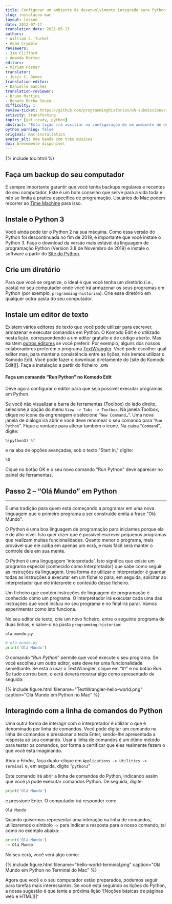 ```yaml
---
title: Configurar um ambiente de desenvolvimento integrado para Python (Mac)
slug: instalacao-mac
layout: lesson
date: 2012-07-17
translation_date: 2021-05-13
authors:
- William J. Turkel
- Adam Crymble
reviewers:
- Jim Clifford
- Amanda Morton
editors:
- Miriam Posner
translator:
- Josir C. Gomes
translation-editor:
- Danielle Sanches
translation-reviewer:
- Bruno Martins
- Renato Rocha Souza
difficulty: 1
review-ticket: https://github.com/programminghistorian/ph-submissions/issues/323
activity: transforming
topics: [get-ready, python]
abstract: "Esta lição irá auxiliar na configuração de um ambiente de desenvolvimento integrado para o Python num computador com o Sistema Operacional Mac."
python_warning: false
original: mac-installation
avatar_alt: Uma banda com três músicos
doi: brevemente disponível
---
```


{% include toc.html %}





## Faça um backup do seu computador

É sempre importante garantir que você tenha backups regulares e recentes do seu computador. Este é um bom conselho que serve para a vida toda e não se limita à pratica específica de programação. Usuários do Mac podem recorrer ao [Time Machine][] para isso.

## Instale o Python 3

Você ainda pode ter o Python 2 na sua máquina. Como essa versão do Python foi descontinuada no fim de 2019, é importante que você instale o Python 3. Faça o download da versão mais estável da linguagem de programação Python (Version 3.8 de Novembro de 2019) e instale o software a partir do [Site do Python][].

## Crie um diretório

Para que você se organize, o ideal é que você tenha um diretório (i.e., pasta) no seu computador onde você irá armazenar os seus programas em Python (por exemplo, `programming-historian`). Crie esse diretório em qualquer outra pasta do seu computador.

## Instale um editor de texto

Existem vários editores de texto que você pode utilizar para escrever, armazenar e executar comandos em Python. O Komodo Edit é o utilizado nesta lição, correspondendo a um editor gratuito e de código aberto. Mas existem [outros editores][] se você preferir. Por exemplo, alguns dos nossos colaboradores preferem o programa [TextWrangler][]. Você pode escolher qual editor mas, para manter a consistência entre as lições, nós iremos utilizar o Komodo Edit. Você pode fazer o download diretamente do [site do Komodo Edit][]. Faça a instalação a partir do ficheiro `.DMG`


#### Faça um comando “Run Python” no Komodo Edit

Deve agora configurar o editor para que seja possível executar programas em Python.

Se você não visualizar a barra de ferramentas (Toolbox) do lado direito, selecione a opção do menu `View -> Tabs -> Toolbox`. Na janela Toolbox, clique no ícone da engrenagem e selecione “`New Command…`“. Uma nova janela de diálogo irá abrir e você deve renomear o seu comando para “`Run Python`”. Fique a vontade para alterar também o ícone. Na caixa “`Command`”, digite:

``` python
%(python3) %f
```

e na aba de opções avançadas, sob o texto "Start in," digite:

``` python
%D
```

Cique no botão OK e o seu novo comando "Run Python" deve aparecer no painel de ferramentas.

## Passo 2 – “Olá Mundo” em Python
--------------------------------

É uma tradição para quem está começando a programar em uma nova linguagem que o primeiro programa a ser construído emita a frase "Olá Mundo". 

O Python é uma boa linguagem de programação para iniciantes porque ela é de alto-nível.
Isto quer dizer que é possível escrever pequenos programas que realizam muitas funcionalidades. 
Quanto menor o programa, mais provável que ele caiba em apenas um ecrã, e mais fácil será manter o controle dele em sua mente.

O Python é uma lingugagem 'interpretada'. Isto significa que existe um programa especial (conhecido como Interpretador) que sabe como seguir as instruções da linguagem. Uma forma de utilizar o interpretador é guardar todas as instruções a executar em um ficheiro para, em seguida, solicitar ao interpretador que ele interprete o conteúdo desse ficheiro.  

Um ficheiro que contém instruções de linguagem de programação é conhecido como um programa. O interpretador irá executar cada uma das instruções que você incluiu no seu programa e no final irá parar. Vamos experimentar como isto funciona.

No seu editor de texto, crie um novo ficheiro, entre o seguinte programa de duas linhas, e salve-o na pasta `programming-historian`:
 
`ola-mundo.py`

``` python
# ola-mundo.py
print('Olá Mundo')
```

O comando “*Run Python*” permite que você execute o seu programa. Se você escolheu um outro editor, este deve ter uma funcionalidade semelhante. Se está a usar o TextWrangler, clique em “#!” e no botão *Run*. Se tudo correu bem, o ecrã deverá mostrar algo como apresentado de seguida:

{% include figure.html filename="TextWrangler-hello-world.png" caption="Olá Mundo em Python no Mac" %}

## Interagindo com a linha de comandos do Python

Uma outra forma de interagir com o interpretador é utilizar o que é denominado por linha de comandos. Você pode digitar um comando na linha de comandos e pressionar a tecla Enter, sendo-lhe apresentada a resposta ao seu comando. Usar a linha de comandos é um ótimo método para testar os comandos, por forma a certificar que eles realmente fazem o que você está imaginando.

Abra o *Finder*, faça duplo-clique em `Applications -> Utilities -> Terminal` e, em seguida, digite “`python3`” 

Este comando irá abrir a linha de comandos do Python, indicando assim que você já pode executar comandos Python. De seguida, digite:

``` python
print('Olá Mundo')
```
e pressione Enter. O computador irá responder com:

``` python
Olá Mundo
```

Quando quisermos representar uma interação na linha de comandos, utilizaremos o símbolo `->` para indicar a resposta para o nosso comando, tal como no exemplo abaixo:

``` python
print('Olá Mundo')
-> Olá Mundo
```

No seu ecrã, você verá algo como:

{% include figure.html filename="hello-world-terminal.png" caption="Olá Mundo em Python no Terminal do Mac" %}

Agora que você e o seu computador estão preparados, podemos seguir para tarefas mais interessantes. Se você está seguindo as lições do Python, a nossa sugestão é que tente a próxima lição ‘[Noções básicas de páginas web e HTML][]‘

  [Time Machine]: http://support.apple.com/kb/ht1427
  [Site do Python]: https://www.python.org/downloads/mac-osx/
  [Beautiful Soup]: http://www.crummy.com/software/BeautifulSoup/
  [outros editores]: https://wiki.python.org/moin/PythonEditors/
  [TextWrangler]: http://www.barebones.com/products/textwrangler/
  [Komodo Edit website]: http://www.activestate.com/komodo-edit
  [Understanding Web Pages and HTML]: pt/licoes/nocoes-basicas-paginas-web-html
